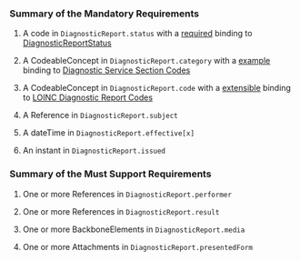 
### Summary of the Mandatory Requirements



1.  A  code  in `DiagnosticReport.status`
with a [required](http://hl7.org/fhir/R4/terminologies.html#required)
 binding to [DiagnosticReportStatus](http://hl7.org/fhir/ValueSet/diagnostic-report-status)

1.  A  CodeableConcept  in `DiagnosticReport.category`
with a [example](http://hl7.org/fhir/R4/terminologies.html#example)
 binding to [Diagnostic Service Section Codes](http://hl7.org/fhir/ValueSet/diagnostic-service-sections)

1.  A  CodeableConcept  in `DiagnosticReport.code`
with a [extensible](http://hl7.org/fhir/R4/terminologies.html#extensible)
 binding to [LOINC Diagnostic Report Codes](http://hl7.org/fhir/ValueSet/report-codes)

1.  A  Reference  in `DiagnosticReport.subject`


1.  A  dateTime  in `DiagnosticReport.effective[x]`


1.  An  instant  in `DiagnosticReport.issued`


### Summary of the Must Support Requirements



1. One or more References  in `DiagnosticReport.performer`


1. One or more References  in `DiagnosticReport.result`


1. One or more BackboneElements  in `DiagnosticReport.media`


1. One or more Attachments  in `DiagnosticReport.presentedForm`
